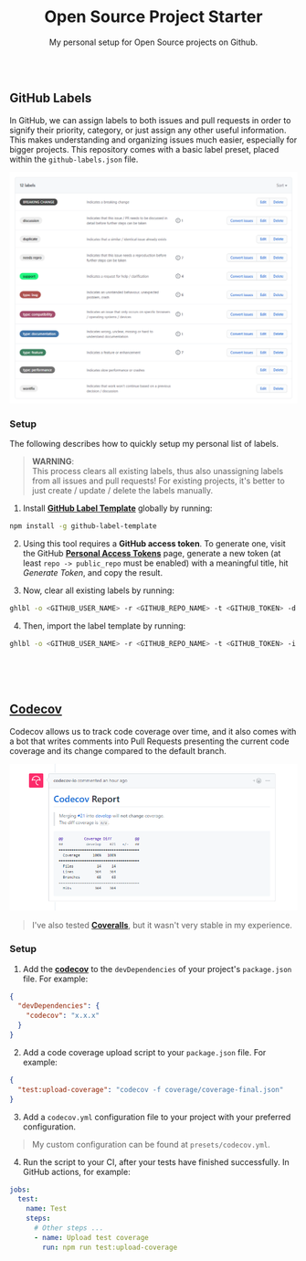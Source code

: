 <div align="center">

# Open Source Project Starter

My personal setup for Open Source projects on Github.

</div>

<br><br>

## GitHub Labels

In GitHub, we can assign labels to both issues and pull requests in order to signify their priority, category, or just assign any other
useful information. This makes understanding and organizing issues much easier, especially for bigger projects. This repository comes with a
basic label preset, placed within the `github-labels.json` file.

![GitHub Labels Preview](/docs/github-labels-preview.png?raw=true)

### Setup

The following describes how to quickly setup my personal list of labels.

> **WARNING**:<br>This process clears all existing labels, thus also unassigning labels from all issues and pull requests! For existing
> projects, it's better to just create / update / delete the labels manually.

1. Install **[GitHub Label Template](https://github.com/xavierchow/github-label-template)** globally by running:

```bash
npm install -g github-label-template
```

2. Using this tool requires a **GitHub access token**. To generate one, visit the GitHub
   **[Personal Access Tokens](https://github.com/settings/tokens)** page, generate a new token (at least `repo -> public_repo` must be
   enabled) with a meaningful title, hit _Generate Token_, and copy the result.

3. Now, clear all existing labels by running:

```bash
ghlbl -o <GITHUB_USER_NAME> -r <GITHUB_REPO_NAME> -t <GITHUB_TOKEN> -d
```

4. Then, import the label template by running:

```bash
ghlbl -o <GITHUB_USER_NAME> -r <GITHUB_REPO_NAME> -t <GITHUB_TOKEN> -i ./presets/github-labels.json
```

<br><br><br>

## [Codecov](https://codecov.io/)

Codecov allows us to track code coverage over time, and it also comes with a bot that writes comments into Pull Requests presenting the
current code coverage and its change compared to the default branch.

![Codecov Preview](/docs/codecov-preview.png?raw=true)

> I've also tested **[Coveralls](https://coveralls.io/)**, but it wasn't very stable in my experience.

### Setup

1. Add the **[codecov](https://www.npmjs.com/package/codecov)** to the `devDependencies` of your project's `package.json` file. For example:

```json
{
  "devDependencies": {
    "codecov": "x.x.x"
  }
}
```

2. Add a code coverage upload script to your `package.json` file. For example:

```json
{
  "test:upload-coverage": "codecov -f coverage/coverage-final.json"
}
```

3. Add a `codecov.yml` configuration file to your project with your preferred configuration.

> My custom configuration can be found at `presets/codecov.yml`.

4. Run the script to your CI, after your tests have finished successfully. In GitHub actions, for example:

```yml
jobs:
  test:
    name: Test
    steps:
      # Other steps ...
      - name: Upload test coverage
        run: npm run test:upload-coverage
```
